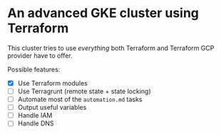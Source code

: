 # An advanced GKE cluster using Terraform

This cluster tries to use *everything* both Terraform and Terraform GCP provider have to offer.

Possible features:

- [x] Use Terraform modules
- [ ] Use Terragrunt (remote state + state locking)
- [ ] Automate most of the `automation.md` tasks
- [ ] Output useful variables
- [ ] Handle IAM
- [ ] Handle DNS
